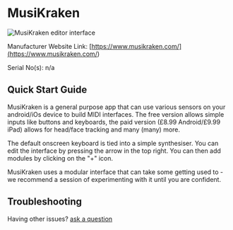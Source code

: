 # MusiKraken

![MusiKraken editor interface](<https://musikraken.com/images/howtouse_editorView.jpg>)

Manufacturer Website Link: [https://www.musikraken.com/](<https://www.musikraken.com/>)

Serial No(s): n/a

## Quick Start Guide

MusiKraken is a general purpose app that can use various sensors on your android/iOs device to build MIDI interfaces. The free version allows simple inputs like buttons and keyboards, the paid version (£8.99 Android/£9.99 iPad) allows for head/face tracking and many (many) more.

The default onscreen keyboard is tied into a simple synthesiser. You can edit the interface by pressing the arrow in the top right. You can then add modules by clicking on the "+" icon.

MusiKraken uses a modular interface that can take some getting used to - we recommend a session of experimenting with it until you are confident.

## Troubleshooting



Having other issues? [ask a question](<mailto:ChrisBall@omnimusic.org.uk>)
